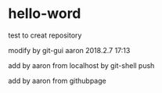 # hello-word
test to creat repository


modify by git-gui aaron 2018.2.7 17:13


add by aaron from localhost by git-shell push 


add by aaron from githubpage 
